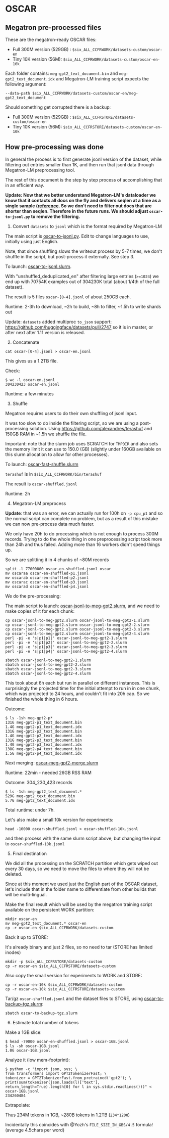 # OSCAR


## Megatron pre-processed files

These are the megatron-ready OSCAR files:

- Full 300M version (529GB) : `$six_ALL_CCFRWORK/datasets-custom/oscar-en`
- Tiny 10K version (56M): `$six_ALL_CCFRWORK/datasets-custom/oscar-en-10k`

Each folder contains: `meg-gpt2_text_document.bin` and `meg-gpt2_text_document.idx` and Megatron-LM training script expects the following argument:
```
--data-path $six_ALL_CCFRWORK/datasets-custom/oscar-en/meg-gpt2_text_document
```

Should something get corrupted there is a backup:

- Full 300M version (529GB) : `$six_ALL_CCFRSTORE/datasets-custom/oscar-en`
- Tiny 10K version (56M): `$six_ALL_CCFRSTORE/datasets-custom/oscar-en-10k`




## How pre-processing was done

In general the process is to first generate jsonl version of the dataset, while filtering out entries smaller than 1K, and then run that jsonl data through Megatron-LM preprocessing tool.

The rest of this document is the step by step process of accomplishing that in an efficient way.

**Update: Now that we better understand Megatron-LM's dataloader we know that it contacts all docs on the fly and delivers seqlen at a time as a single sample ([reference](https://github.com/NVIDIA/Megatron-LM/blob/90e0a0dd08159e1c95f4f9d99bb8687f327d36c3/megatron/data/gpt_dataset.py#L169-L185). So we don't need to filter out docs that are shorter than seqlen. Therefore in the future runs. We should adjust `oscar-to-jsonl.py` to remove the filtering.**

1. Convert `datasets` to `jsonl` which is the format required by Megatron-LM

The main script is [oscar-to-jsonl.py](./oscar-to-jsonl.py). Edit to change languages to use, initially using just English.

Note, that since shuffling slows the writeout process by 5-7 times, we don't shuffle in the script, but post-process it externally. See step 3.

To launch: [oscar-to-jsonl.slurm](./oscar-to-jsonl.slurm).

With "unshuffled_deduplicated_en" after filtering large entries (`>=1024`) we end up with 70754K examples out of 304230K total (about 1/4th of the full dataset).

The result is 5 files `oscar-[0-4].jsonl` of about 250GB each.

Runtime: 2-3h to download, ~2h to build, ~8h to filter, ~1.5h to write shards out


Update: `datasets` added multiproc `to_json` support:
https://github.com/huggingface/datasets/pull/2747
so it is in master, or after next after 1.11 version is released.


2. Concatenate

```
cat oscar-[0-4].jsonl > oscar-en.jsonl
```

This gives us a 1.2TB file.

Check:
```
$ wc -l oscar-en.jsonl
304230423 oscar-en.jsonl
```

Runtime: a few minutes



3. Shuffle

Megatron requires users to do their own shuffling of jsonl input.

It was too slow to do inside the filtering script, so we are using a post-processing solution.
Using https://github.com/alexandres/terashuf and 150GB RAM in ~1.5h we shuffle the file.

Important: note that the slurm job uses SCRATCH for `TMPDIR` and also sets the memory limit it can use to 150.0 (GB) (slightly under 160GB available on this slurm allocation to allow for other processes).

To launch: [oscar-fast-shuffle.slurm](./oscar-fast-shuffle.slurm)

`terashuf` is in `$six_ALL_CCFRWORK/bin/terashuf`

The result is `oscar-shuffled.jsonl`

Runtime: 2h



4. Megatron-LM preprocess

**Update**: that was an error, we can actually run for 100h on `-p cpu_p1` and so the normal script can complete no problem, but as a result of this mistake we can now pre-process data much faster.

We only have 20h to do processing which is not enough to process 300M records. Trying to do the whole thing in one preprocessing script took more than 24h and thus failed. Adding more than 16 workers didn't speed things up.

So we are splitting it in 4 chunks of ~80M records

```
split -l 77000000 oscar-en-shuffled.jsonl oscar
mv oscaraa oscar-en-shuffled-p1.jsonl
mv oscarab oscar-en-shuffled-p2.jsonl
mv oscarac oscar-en-shuffled-p3.jsonl
mv oscarad oscar-en-shuffled-p4.jsonl
```

We do the pre-processing:

The main script to launch: [oscar-jsonl-to-meg-gpt2.slurm](./oscar-jsonl-to-meg-gpt2.slurm), and we need to make copies of it for each chunk:

```
cp oscar-jsonl-to-meg-gpt2.slurm oscar-jsonl-to-meg-gpt2-1.slurm
cp oscar-jsonl-to-meg-gpt2.slurm oscar-jsonl-to-meg-gpt2-2.slurm
cp oscar-jsonl-to-meg-gpt2.slurm oscar-jsonl-to-meg-gpt2-3.slurm
cp oscar-jsonl-to-meg-gpt2.slurm oscar-jsonl-to-meg-gpt2-4.slurm
perl -pi -e 's|p1|p1|' oscar-jsonl-to-meg-gpt2-1.slurm
perl -pi -e 's|p1|p2|' oscar-jsonl-to-meg-gpt2-2.slurm
perl -pi -e 's|p1|p3|' oscar-jsonl-to-meg-gpt2-3.slurm
perl -pi -e 's|p1|p4|' oscar-jsonl-to-meg-gpt2-4.slurm
```

```
sbatch oscar-jsonl-to-meg-gpt2-1.slurm
sbatch oscar-jsonl-to-meg-gpt2-2.slurm
sbatch oscar-jsonl-to-meg-gpt2-3.slurm
sbatch oscar-jsonl-to-meg-gpt2-4.slurm
```

This took about 6h each but run in parallel on different instances. This is surprisingly the projected time for the initial attempt to run in in one chunk, which was projected to 24 hours, and couldn't fit into 20h cap. So we finished the whole thing in 6 hours.

Outcome:

```
$ ls -1sh meg-gpt2-p*
131G meg-gpt2-p1_text_document.bin
1.4G meg-gpt2-p1_text_document.idx
131G meg-gpt2-p2_text_document.bin
1.4G meg-gpt2-p2_text_document.idx
131G meg-gpt2-p3_text_document.bin
1.4G meg-gpt2-p3_text_document.idx
138G meg-gpt2-p4_text_document.bin
1.5G meg-gpt2-p4_text_document.idx
```

Next merging: [oscar-meg-gpt2-merge.slurm](./oscar-meg-gpt2-merge.slurm)

Runtime: 22min - needed 26GB RSS RAM

Outcome: 304_230_423 records

```
$ ls -1sh meg-gpt2_text_document.*
529G meg-gpt2_text_document.bin
5.7G meg-gpt2_text_document.idx
```

Total runtime: under 7h.

Let's also make a small 10k version for experiments:

```
head -10000 oscar-shuffled.jsonl > oscar-shuffled-10k.jsonl
```
and then process with the same slurm script above, but changing the input to `oscar-shuffled-10k.jsonl`



5. Final destination

We did all the processing on the SCRATCH partition which gets wiped out every 30 days, so we need to move the files to where they will not be deleted.

Since at this moment we used just the English part of the OSCAR dataset, let's include that in the folder name to differentiate from other builds that will be multi-lingual.

Make the final result which will be used by the megatron training script available on the persistent WORK partition:

```
mkdir oscar-en
mv meg-gpt2_text_document.* oscar-en
cp -r oscar-en $six_ALL_CCFRWORK/datasets-custom
```

Back it up to STORE:

It's already binary and just 2 files, so no need to tar (STORE has limited inodes)
```
mkdir -p $six_ALL_CCFRSTORE/datasets-custom
cp -r oscar-en $six_ALL_CCFRSTORE/datasets-custom
```

Also copy the small version for experiments to WORK and STORE:
```
cp -r oscar-en-10k $six_ALL_CCFRWORK/datasets-custom
cp -r oscar-en-10k $six_ALL_CCFRSTORE/datasets-custom
```

Tar/gz `oscar-shuffled.jsonl` and the dataset files to STORE, using [oscar-to-backup-tgz.slurm](./oscar-to-backup-tgz.slurm):

```
sbatch oscar-to-backup-tgz.slurm
```

6. Estimate total number of tokens

Make a 1GB slice:
```
$ head -79000 oscar-en-shuffled.jsonl > oscar-1GB.jsonl
$ ls -sh oscar-1GB.jsonl
1.0G oscar-1GB.jsonl
```

Analyze it (low mem-footprint):
```
$ python -c "import json, sys; \
from transformers import GPT2TokenizerFast; \
tokenizer = GPT2TokenizerFast.from_pretrained('gpt2'); \
print(sum(tokenizer(json.loads(l)['text'], return_length=True).length[0] for l in sys.stdin.readlines()))" < oscar-1GB.jsonl
234260484
```

Extrapolate:

Thus 234M tokens in 1GB, ~280B tokens in 1.2TB (`234*1200`)

Incidentally this coincides with @Yozh's `FILE_SIZE_IN_GBS/4.5` formula! (average 4.5chars per word)

